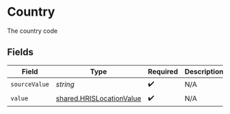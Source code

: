 # Country

The country code


## Fields

| Field                                                                       | Type                                                                        | Required                                                                    | Description                                                                 |
| --------------------------------------------------------------------------- | --------------------------------------------------------------------------- | --------------------------------------------------------------------------- | --------------------------------------------------------------------------- |
| `sourceValue`                                                               | *string*                                                                    | :heavy_check_mark:                                                          | N/A                                                                         |
| `value`                                                                     | [shared.HRISLocationValue](../../../sdk/models/shared/hrislocationvalue.md) | :heavy_check_mark:                                                          | N/A                                                                         |